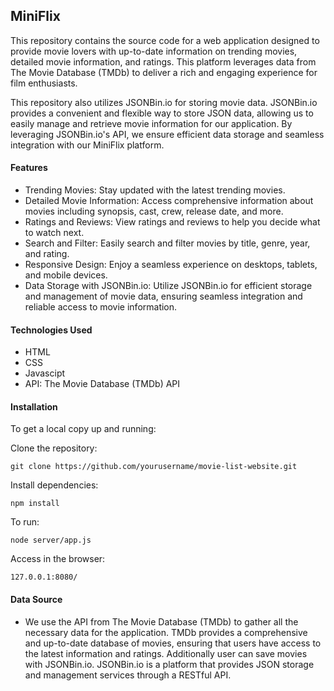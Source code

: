 ## MiniFlix

This repository contains the source code for a web application designed to provide movie lovers with up-to-date information on trending movies, detailed movie information, and ratings. 
This platform leverages data from The Movie Database (TMDb) to deliver a rich and engaging experience for film enthusiasts.


This repository also utilizes JSONBin.io for storing movie data. JSONBin.io provides a convenient and flexible way to store JSON data, allowing us to easily manage and retrieve movie information for our application. By leveraging JSONBin.io's API, we ensure efficient data storage and seamless integration with our MiniFlix platform.


#### Features
 - Trending Movies: Stay updated with the latest trending movies.
 - Detailed Movie Information: Access comprehensive information about movies including synopsis, cast, crew, release date, and more.
 - Ratings and Reviews: View ratings and reviews to help you decide what to watch next.
 - Search and Filter: Easily search and filter movies by title, genre, year, and rating.
 - Responsive Design: Enjoy a seamless experience on desktops, tablets, and mobile devices.
 - Data Storage with JSONBin.io: Utilize JSONBin.io for efficient storage and management of movie data, ensuring seamless integration and reliable access to movie information.

#### Technologies Used
 - HTML
 - CSS
 - Javascipt
 - API: The Movie Database (TMDb) API

#### Installation

To get a local copy up and running:


Clone the repository:

```
git clone https://github.com/yourusername/movie-list-website.git
```

Install dependencies:
```
npm install
```

To run:
```
node server/app.js
```

Access in the browser:
```
127.0.0.1:8080/
```

#### Data Source
 - We use the API from The Movie Database (TMDb) to gather all the necessary data for the application. TMDb provides a comprehensive and up-to-date database of movies, ensuring that users have access to the latest information and ratings. Additionally user can save movies with JSONBin.io. JSONBin.io is a platform that provides JSON storage and management services through a RESTful API.


